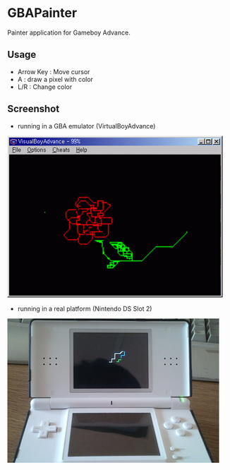 # GBAPainter
Painter application for Gameboy Advance.

## Usage
- Arrow Key : Move cursor
- A : draw a pixel with color
- L/R : Change color

## Screenshot
- running in a GBA emulator (VirtualBoyAdvance)

![gbapainter in emulator](gbapainter1.png)

- running in a real platform (Nintendo DS Slot 2)

![gbapainter in platform](gbapainter2.png)
